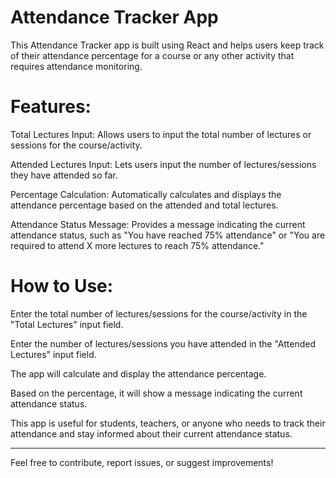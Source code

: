 <h1>Attendance Tracker App</h1>

This Attendance Tracker app is built using React and helps users keep track of their attendance percentage for a course or any other activity that requires attendance monitoring.

<h1> Features: </h1>

Total Lectures Input: Allows users to input the total number of lectures or sessions for the course/activity.

Attended Lectures Input: Lets users input the number of lectures/sessions they have attended so far.

Percentage Calculation: Automatically calculates and displays the attendance percentage based on the attended and total lectures.

Attendance Status Message: Provides a message indicating the current attendance status, such as "You have reached 75% attendance" or "You are required to attend X more lectures to reach 75% attendance."

<h1>How to Use:</h1>

Enter the total number of lectures/sessions for the course/activity in the "Total Lectures" input field.

Enter the number of lectures/sessions you have attended in the "Attended Lectures" input field.

The app will calculate and display the attendance percentage.

Based on the percentage, it will show a message indicating the current attendance status.

This app is useful for students, teachers, or anyone who needs to track their attendance and stay informed about their current attendance status.

******************************

Feel free to contribute, report issues, or suggest improvements!